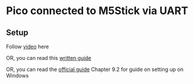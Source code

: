 # Pico connected to M5Stick via UART

## Setup

Follow [video](https://www.youtube.com/watch?v=B5rQSoOmR5w) here

OR, you can read this [written guide](https://www.digikey.sg/en/maker/projects/raspberry-pi-pico-and-rp2040-cc-part-1-blink-and-vs-code/7102fb8bca95452e9df6150f39ae8422)

OR, you can read the [official guide](https://datasheets.raspberrypi.com/pico/getting-started-with-pico.pdf) Chapter 9.2 for guide on setting up on Windows
